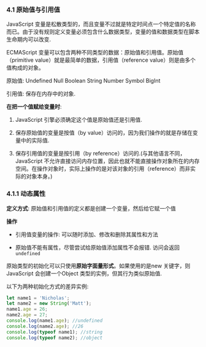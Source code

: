 ### 4.1 原始值与引用值

JavaScript 变量是松散类型的，而且变量不过就是特定时间点一个特定值的名称而已。由于没有规则定义变量必须包含什么数据类型，变量的值和数据类型在脚本生命期内可以改变.

ECMAScript 变量可以包含两种不同类型的数据：原始值和引用值。原始值（primitive value）就是最简单的数据，引用值（reference value）则是由多个值构成的对象。

原始值: Undefined Null Boolean String Number Symbol BigInt

引用值: 保存在内存中的对象.

**在把一个值赋给变量时**:

1. JavaScript 引擎必须确定这个值是原始值还是引用值.  

2. 保存原始值的变量是按值（by value）访问的，因为我们操作的就是存储在变量中的实际值. 
3. 保存引用值的变量是按引用（by reference）访问的.(与其他语言不同，JavaScript 不允许直接访问内存位置，因此也就不能直接操作对象所在的内存空间。在操作对象时，实际上操作的是对该对象的引用（reference）而非实际的对象本身。)



### 4.1.1 动态属性

**定义方式**: 原始值和引用值的定义都是创建一个变量，然后给它赋一个值

**操作**

* 引用值变量的操作: 可以随时添加、修改和删除其属性和方法

* 原始值不能有属性，尽管尝试给原始值添加属性不会报错. 访问会返回`undefined`

原始类型的初始化可以只使用**原始字面量形式**。如果使用的是new 关键字，则JavaScript 会创建一个Object 类型的实例，但其行为类似原始值. 

以下为两种初始化方式的差异实例:

```js
let name1 = 'Nicholas';
let name2 = new String('Matt');
name1.age = 26;
name2.age = 27;
console.log(name1.age); //undefined
console.log(name2.age); //26
console.log(typeof name1); //string
console.log(typeof name2); //object
```



